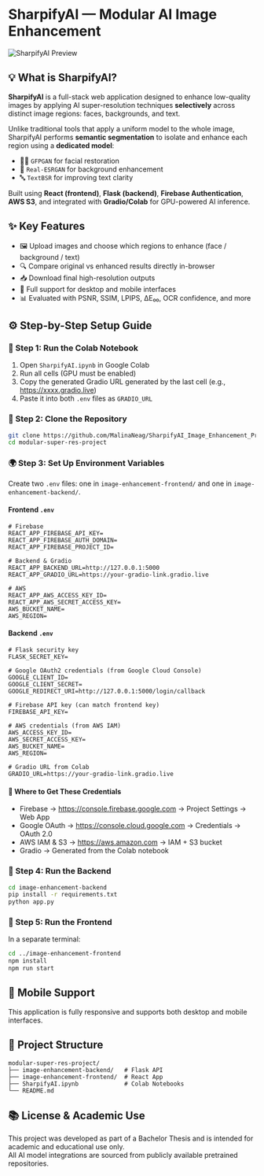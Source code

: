 # SharpifyAI — Modular AI Image Enhancement
![SharpifyAI Preview](image-enhancement-frontend/src/resources/preview.jpg)

## 💡 What is SharpifyAI?

**SharpifyAI** is a full-stack web application designed to enhance low-quality images by applying AI super-resolution techniques **selectively** across distinct image regions: faces, backgrounds, and text.

Unlike traditional tools that apply a uniform model to the whole image, SharpifyAI performs **semantic segmentation** to isolate and enhance each region using a **dedicated model**:

- 🧑‍🦰 `GFPGAN` for facial restoration
- 🌄 `Real-ESRGAN` for background enhancement
- 🔤 `TextBSR` for improving text clarity

Built using **React (frontend)**, **Flask (backend)**, **Firebase Authentication**, **AWS S3**, and integrated with **Gradio/Colab** for GPU-powered AI inference.

## ✨ Key Features

- 🖼️ Upload images and choose which regions to enhance (face / background / text)
- 🔍 Compare original vs enhanced results directly in-browser
- 📥 Download final high-resolution outputs
- 📱 Full support for desktop and mobile interfaces
- 📊 Evaluated with PSNR, SSIM, LPIPS, ΔE₀₀, OCR confidence, and more

## ⚙️ Step-by-Step Setup Guide

### 🧠 Step 1: Run the Colab Notebook

1. Open `SharpifyAI.ipynb` in Google Colab
2. Run all cells (GPU must be enabled)
3. Copy the generated Gradio URL generated by the last cell (e.g., https://xxxx.gradio.live)
4. Paste it into both `.env` files as `GRADIO_URL`

### 📂 Step 2: Clone the Repository

```bash
git clone https://github.com/MalinaNeag/SharpifyAI_Image_Enhancement_Project.git
cd modular-super-res-project
```

### 🌍 Step 3: Set Up Environment Variables

Create two `.env` files: one in `image-enhancement-frontend/` and one in `image-enhancement-backend/`.

#### Frontend `.env`

```env
# Firebase
REACT_APP_FIREBASE_API_KEY=
REACT_APP_FIREBASE_AUTH_DOMAIN=
REACT_APP_FIREBASE_PROJECT_ID=

# Backend & Gradio
REACT_APP_BACKEND_URL=http://127.0.0.1:5000
REACT_APP_GRADIO_URL=https://your-gradio-link.gradio.live

# AWS
REACT_APP_AWS_ACCESS_KEY_ID=
REACT_APP_AWS_SECRET_ACCESS_KEY=
AWS_BUCKET_NAME=
AWS_REGION=
```

####  Backend `.env`

```env
# Flask security key
FLASK_SECRET_KEY=

# Google OAuth2 credentials (from Google Cloud Console)
GOOGLE_CLIENT_ID=
GOOGLE_CLIENT_SECRET=
GOOGLE_REDIRECT_URI=http://127.0.0.1:5000/login/callback

# Firebase API key (can match frontend key)
FIREBASE_API_KEY=

# AWS credentials (from AWS IAM)
AWS_ACCESS_KEY_ID=
AWS_SECRET_ACCESS_KEY=
AWS_BUCKET_NAME=
AWS_REGION=

# Gradio URL from Colab
GRADIO_URL=https://your-gradio-link.gradio.live
```

#### 🔑 Where to Get These Credentials

- Firebase → https://console.firebase.google.com → Project Settings → Web App
- Google OAuth → https://console.cloud.google.com → Credentials → OAuth 2.0
- AWS IAM & S3 → https://aws.amazon.com → IAM + S3 bucket
- Gradio → Generated from the Colab notebook

### 🚀 Step 4: Run the Backend

```bash
cd image-enhancement-backend
pip install -r requirements.txt
python app.py
```

### 🚀 Step 5: Run the Frontend

In a separate terminal:

```bash
cd ../image-enhancement-frontend
npm install
npm run start
```

## 📱 Mobile Support

This application is fully responsive and supports both desktop and mobile interfaces.

## 📁 Project Structure

```
modular-super-res-project/
├── image-enhancement-backend/   # Flask API
├── image-enhancement-frontend/  # React App
├── SharpifyAI.ipynb             # Colab Notebooks
└── README.md
```

## 📚 License & Academic Use

This project was developed as part of a Bachelor Thesis and is intended for academic and educational use only.  
All AI model integrations are sourced from publicly available pretrained repositories.
